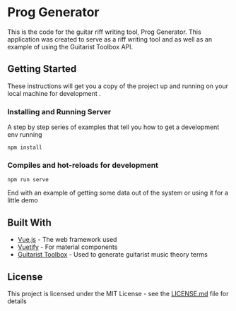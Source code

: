 # Prog Generator

This is the code for the guitar riff writing tool, Prog Generator. This application was created to serve as a riff writing tool and as well as an example of using the Guitarist Toolbox API. 

## Getting Started

These instructions will get you a copy of the project up and running on your local machine for development .

### Installing and Running Server

A step by step series of examples that tell you how to get a development env running
```
npm install
```

### Compiles and hot-reloads for development
```
npm run serve
```

End with an example of getting some data out of the system or using it for a little demo


## Built With

* [Vue.js](https://vuejs.org/v2/guide/) - The web framework used
* [Vuetify](https://vuetifyjs.com/en/getting-started/quick-start) - For material components
* [Guitarist Toolbox](https://github.com/moisesjsanchez/Guitarist-Toolbox) - Used to generate guitarist music theory terms

## License

This project is licensed under the MIT License - see the [LICENSE.md](LICENSE.md) file for details
